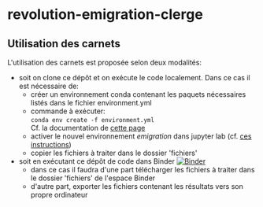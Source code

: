 # revolution-emigration-clerge

## Utilisation des carnets

L'utilisation des carnets est proposée selon deux modalités:

* soit on clone ce dépôt et on exécute le code localement. Dans ce cas il est nécessaire de:
  *  créer un environnement conda contenant les paquets nécessaires listés dans le fichier environment.yml
  *  commande à exécuter:\
  <code bash>conda env create -f environment.yml</code>\
  Cf. la documentation de [cette page](https://docs.conda.io/projects/conda/en/latest/user-guide/tasks/manage-environments.html#creating-an-environment-from-an-environment-yml-file)
  *  activer le nouvel environnement _emigration_ dans jupyter lab (cf. [ces instructions](http://phn-wiki.ish-lyon.cnrs.fr/doku.php?id=python:environnement_conda&#recette))
  *  copier les fichiers à traiter dans le dossier 'fichiers'
* soit en exécutant ce dépôt de code dans Binder [![Binder](https://mybinder.org/badge_logo.svg)](https://mybinder.org/v2/gh/Semantic-Data-for-Humanities/revolution-emigration-clerge/main)
  * dans ce cas il faudra d'une part télécharger les fichiers à traiter dans le dossier 'fichiers' de l'espace Binder
  *  d'autre part, exporter les fichiers contenant les résultats vers son propre ordinateur
